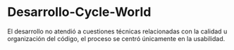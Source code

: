 # Desarrollo-Cycle-World
El desarrollo no atendió a cuestiones técnicas relacionadas con la calidad u organización del código, el proceso se centró únicamente en la usabilidad.
